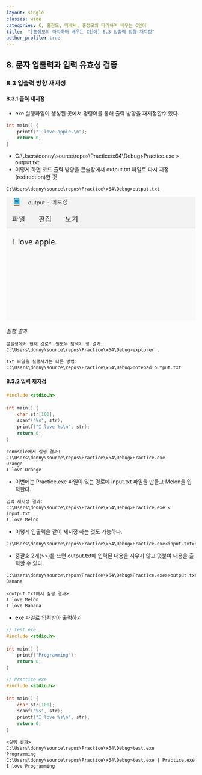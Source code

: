 ```yaml
---
layout: single
classes: wide
categories: C, 홍정모, 따배씨, 홍정모의 따라하며 배우는 C언어
title:  "[홍정모의 따라하며 배우는 C언어] 8.3 입출력 방향 재지정"
author_profile: true
---
```


## 8. 문자 입출력과 입력 유효성 검증
### 8.3 입출력 방향 재지정
#### 8.3.1 출력 재지정
- exe 실행파일이 생성된 곳에서 명령어를 통해 출력 방향을 재지정할수 있다.

```c
int main() {
	printf("I love apple.\n");
	return 0;
}
```

- C:\Users\donny\source\repos\Practice\x64\Debug>Practice.exe > output.txt
- 이렇게 하면 코드 출력 방향을 콘솔창에서 output.txt 파일로 다시 지정(redirection)한 것

```
C:\Users\donny\source\repos\Practice\x64\Debug>output.txt
```   

![image](/assets/images/tbc/8.3.1.jpg)

*실행 결과*

```
콘솔창에서 현재 경로의 윈도우 탐색기 창 열기:
C:\Users\donny\source\repos\Practice\x64\Debug>explorer .
```

```
txt 파일을 실행시키는 다른 방법: 
C:\Users\donny\source\repos\Practice\x64\Debug>notepad output.txt
```

#### 8.3.2 입력 재지정
```c
#include <stdio.h>

int main() {
	char str[100];
	scanf("%s", str);
	printf("I love %s\n", str);
	return 0;
}
```

```
connsole에서 실행 결과:
C:\Users\donny\source\repos\Practice\x64\Debug>Practice.exe
Orange
I love Orange
```

- 이번에는 Practice.exe 파일이 있는 경로에 input.txt 파일을 만들고 Melon을 입력한다.


```
입력 재지정 결과:
C:\Users\donny\source\repos\Practice\x64\Debug>Practice.exe < input.txt
I love Melon
```

- 이렇게 입출력을 같이 재지정 하는 것도 가능하다.


```
C:\Users\donny\source\repos\Practice\x64\Debug>Practice.exe<input.txt>output.txt
```

- 중괄호 2개(>>)를 쓰면 output.txt에 입력된 내용을 지우지 않고 덧붙여 내용을 출력할 수 있다.


```
C:\Users\donny\source\repos\Practice\x64\Debug>Practice.exe>>output.txt
Banana

<output.txt에서 싫행 결과>
I love Melon
I love Banana
```

- exe 파일로 입력받아 출력하기


```c
// test.exe
#include <stdio.h>

int main() {
	printf("Programming");
	return 0;
}
```

```c
// Practice.exe
#include <stdio.h>

int main() {
	char str[100];
	scanf("%s", str);
	printf("I love %s\n", str);
	return 0;
}
```

```
<실행 결과>
C:\Users\donny\source\repos\Practice\x64\Debug>test.exe
Programming
C:\Users\donny\source\repos\Practice\x64\Debug>test.exe | Practice.exe
I love Programming
```
